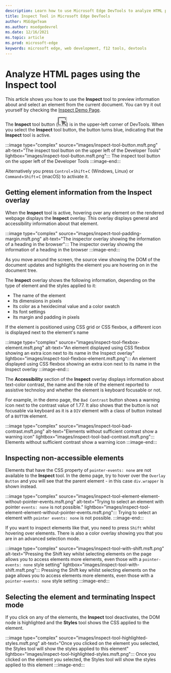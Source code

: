 ```yaml
---
description: Learn how to use Microsoft Edge DevTools to analyze HTML pages using the Inspect tool 
title: Inspect Tool in Microsoft Edge DevTools
author: MSEdgeTeam
ms.author: msedgedevrel
ms.date: 12/16/2021
ms.topic: article
ms.prod: microsoft-edge
keywords: microsoft edge, web development, f12 tools, devtools
---
```


# Analyze HTML pages using the Inspect tool 

This article shows you how to use the **Inspect** tool to preview information about and select an element from the current document. You can try it out yourself by checking the [Inspect Demo Page](https://microsoftedge.github.io/DevToolsSamples/inspector/inspector-demo.html).

The **Inspect** tool button (![Inspect](../media/inspect-icon.msft.png)) is in the upper-left corner of DevTools.  When you select the **Inspect** tool button, the button turns blue, indicating that the **Inspect** tool is active.

:::image type="complex" source="images/inspect-tool-button.msft.png" alt-text="The inspect tool button on the upper left of the Developer Tools" lightbox="images/inspect-tool-button.msft.png":::
   The inspect tool button on the upper left of the Developer Tools
:::image-end:::

Alternatively you press `Control`+`Shift`+`C` (Windows, Linux) or `Command`+`Shift`+`C` (macOS) to activate it. 

## Getting element information from the Inspect overlay

When the **Inspect** tool is active, hovering over any element on the rendered webpage displays the **Inspect** overlay. This overlay displays general and accessibility information about that element.  

:::image type="complex" source="images/inspect-tool-padding-margin.msft.png" alt-text="The inspector overlay showing the information of a heading in the browser":::
   The inspector overlay showing the information of a heading in the browser
:::image-end:::

As you move around the screen, the source view showing the DOM of the document updates and highlights the element you are hovering on in the document tree. 

The **Inspect** overlay shows the following information, depending on the type of element and the styles applied to it:

* The name of the element
* Its dimensions in pixels
* Its color as a hexidecimal value and a color swatch
* Its font settings
* Its margin and padding in pixels

If the element is positioned using CSS grid or CSS flexbox, a different icon is displayed next to the element's name

:::image type="complex" source="images/inspect-tool-flexbox-element.msft.png" alt-text="An element displayed using CSS flexbox showing an extra icon next to its name in the Inspect overlay" lightbox="images/inspect-tool-flexbox-element.msft.png":::
   An element displayed using CSS flexbox showing an extra icon next to its name in the Inspect overlay
:::image-end:::

The **Accessibility** section of the **Inspect** overlay displays information about text-color contrast, the name and the role of the element reported to assistive technoloy and whether the element is keyboard focusable or not. 

For example, in the demo page, the `Bad Contrast` button shows a warning icon next to the contrast value of 1.77. It also shows that the button is not focusable via keyboard as it is a `DIV` element with a class of button instead of a `BUTTON` element.

:::image type="complex" source="images/inspect-tool-bad-contrast.msft.png" alt-text="Elements without sufficient contrast show a warning icon" lightbox="images/inspect-tool-bad-contrast.msft.png":::
   Elements without sufficient contrast show a warning icon
:::image-end:::

## Inspecting non-accessible elements

Elements that have the CSS property of `pointer-events: none` are not available to the **Inspect** tool. In the demo page, try to hover over the `Overlay Button` and you will see that the parent element - in this case `div.wrapper` is shown instead.

:::image type="complex" source="images/inspect-tool-element-element-without-pointer-events.msft.png" alt-text="Trying to select an element with pointer `events: none` is not possible." lightbox="images/inspect-tool-element-element-without-pointer-events.msft.png":::
   Trying to select an element with `pointer events: none` is not possible.
:::image-end:::

If you want to inspect elements like that, you need to press `Shift` whilst hovering over elements. There is also a color overlay showing you that you are in an advanced selection mode.

:::image type="complex" source="images/inspect-tool-with-shift.msft.png" alt-text="Pressing the Shift key whilst selecting elements on the page allows you to access elements more elements, even those with a `pointer-events: none` style setting" lightbox="images/inspect-tool-with-shift.msft.png":::
   Pressing the Shift key whilst selecting elements on the page allows you to access elements more elements, even those with a `pointer-events: none` style setting
:::image-end:::

## Selecting the element and terminating Inspect mode

If you click on any of the elements, the **Inspect** tool deactivates, the DOM node is highlighted and the **Styles** tool shows the CSS applied to the element.

:::image type="complex" source="images/inspect-tool-highlighted-styles.msft.png" alt-text="Once you clicked on the element you selected, the Styles tool will show the styles applied to this element" lightbox="images/inspect-tool-highlighted-styles.msft.png":::
   Once you clicked on the element you selected, the Styles tool will show the styles applied to this element
:::image-end:::

